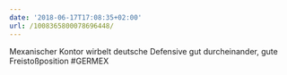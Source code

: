 ```yaml
---
date: '2018-06-17T17:08:35+02:00'
url: /1008365800078696448/
---
```

Mexanischer Kontor wirbelt deutsche Defensive gut durcheinander, gute Freistoßposition #GERMEX
